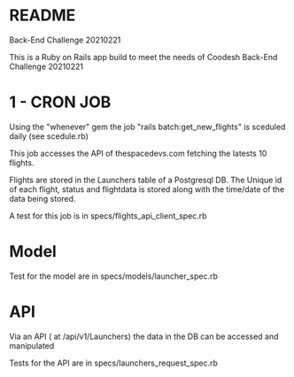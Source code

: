 # README

Back-End Challenge 20210221

This is a Ruby on Rails app build to meet the needs of Coodesh Back-End Challenge 20210221

# 1 - CRON JOB

Using the "whenever" gem the job "rails batch:get_new_flights" is sceduled daily (see scedule.rb)

This job accesses the API of thespacedevs.com fetching the latests 10 flights.

Flights are stored in the Launchers table of a Postgresql DB. The Unique id of each flight, status and flightdata is stored along with the time/date of the data being stored.

A test for this job is in specs/flights_api_client_spec.rb

# Model

Test for the model are in specs/models/launcher_spec.rb

# API

Via an API ( at /api/v1/Launchers) the data in the DB can be accessed and manipulated

Tests for the API are in specs/launchers_request_spec.rb

